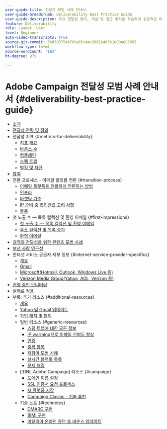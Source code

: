 ```yaml
---
user-guide-title: 전달성 모범 사례 안내서
user-guide-breadcrumb: Deliverability Best Practice Guide
user-guide-description: 주요 전달성 용어, 개념 및 접근 방식을 학습하여 성공적인 마케팅 프로그램을 위한 역량을 확보하십시오.
feature: Deliverability
role: Leader, User
level: Beginner
auto-video-transcripts: true
source-git-commit: 56d385754b768a65c44c3661646361080a087656
workflow-type: tm+mt
source-wordcount: '183'
ht-degree: 97%

---
```



# Adobe Campaign 전달성 모범 사례 안내서 {#deliverability-best-practice-guide}

+ [소개](/help/introduction.md)
+ [전달성 전략 및 정의](/help/deliverability-strategy-and-definition.md)
+ 전달성 지표 {#metrics-for-deliverability}
   + [지표 개요](/help/metrics/metrics-overview.md)
   + [바운스 수](/help/metrics/bounces.md)
   + [컴플레인](/help/metrics/complaints.md)
   + [스팸 트랩](/help/metrics/spam-traps.md)
   + [벌킹 및 차단](/help/metrics/bulking-and-blocking.md)
+ [참여](/help/engagement.md)
+ 전환 프로세스 - 이메일 플랫폼 전환 {#transition-process}
   + [이메일 플랫폼을 원활하게 전환하는 방법](/help/transition-process/switching-email-platforms.md)
   + [인프라](/help/transition-process/infrastructure.md)
   + [타겟팅 기준](/help/transition-process/targeting-criteria.md)
   + [IP 준비 중 ISP 관련 고려 사항](/help/transition-process/isp-specific-considerations-during-ip-warming.md)
   + [볼륨](/help/transition-process/volume.md)
+ 첫 노출 수 — 목록 컬렉션 및 환영 이메일 {#first-impressions}
   + [첫 노출 수 — 목록 컬렉션 및 환영 이메일](/help/first-impressions/introduction.md)
   + [주소 컬렉션 및 목록 증가](/help/first-impressions/address-collection-and-list-growth.md)
   + [환영 이메일](/help/first-impressions/welcome-emails.md)
+ [최적의 전달성을 위한 콘텐츠 모범 사례](/help/content-best-practices-for-optimal-delivery.md)
+ [보낸 사람 영구성](/help/sender-permanence.md)
+ 인터넷 서비스 공급자 세부 정보 {#internet-service-provider-specifics}
   + [개요](/help/internet-service-provider-specifics/overview.md)
   + [Gmail](/help/internet-service-provider-specifics/gmail.md)
   + [Microsoft(Hotmail, Outlook, Windows Live 등)](/help/internet-service-provider-specifics/microsoft.md)
   + [Verizon Media Group(Yahoo, AOL, Verizon 등)](/help/internet-service-provider-specifics/verizon-media-group.md)
+ [진행 중인 모니터링](/help/ongoing-monitoring.md)
+ [실제로 적용](/help/putting-it-in-practice.md)
+ 부록: 추가 리소스 {#additional-resources}
   + [개요](/help/additional-resources/general-resources.md)
   + [Yahoo 및 Gmail 업데이트](/help/guidance-around-changes-to-google-and-yahoo.md)
   + [가입 해지 및 탈퇴](/help/unsubscribe-dos-and-do-nots.md)
   + 일반 리소스 {#generic-resources}
      + [스팸 트랩에 대한 모든 정보](/help/additional-resources/all-about-spam-traps.md)
      + [IP warming으로 이메일 신뢰도 향상](/help/additional-resources/increase-reputation-with-ip-warming.md)
      + [인증](/help/additional-resources/authentication.md)
      + [중복 항목](/help/additional-resources/duplicates.md)
      + [재참여 모범 사례](/help/additional-resources/re-engagement.md)
      + [실시간 블랙홀 목록](/help/additional-resources/blocklist-databases.md)
      + [문제 해결](/help/additional-resources/troubleshooting.md)
   + [!DNL Adobe Campaign] 리소스 {#campaign}
      + [도메인 이름 설정](/help/additional-resources/ac-domain-name-setup.md)
      + [SSL 인증서 요청 프로세스](/help/additional-resources/ac-ssl-certificate-request.md)
      + [새 플랫폼 시작](/help/additional-resources/ac-starting-new-platform.md)
      + [Campaign Classic - 기술 추천](/help/additional-resources/acc-technical-recommendations.md)
   + 기술 노트 {#technotes}
      + [DMARC 구현](/help/technotes/implement-dmarc.md)
      + [BIMI 구현](/help/technotes/implement-bimi.md)
      + [이탈리아 온라인 중단 후 바운스 업데이트](/help/technotes/update-bounces-after-it-outage.md)

